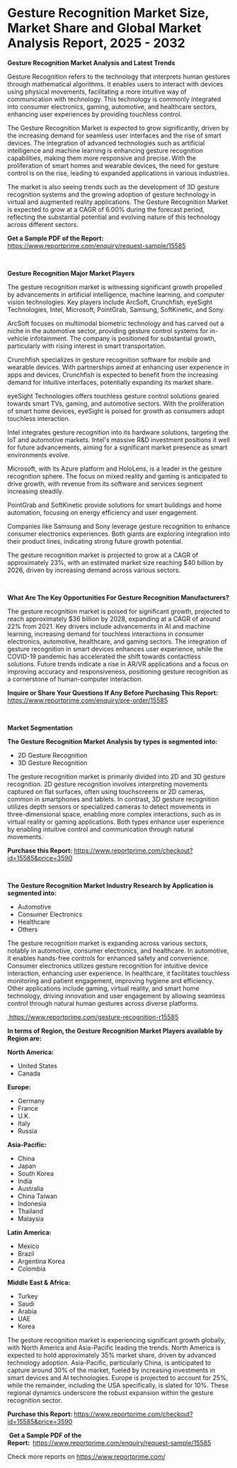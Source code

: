<p><h1>Gesture Recognition Market Size, Market Share and Global Market Analysis Report, 2025 - 2032</h1></p><p><strong>Gesture Recognition Market Analysis and Latest Trends</strong></p>
<p><p>Gesture Recognition refers to the technology that interprets human gestures through mathematical algorithms. It enables users to interact with devices using physical movements, facilitating a more intuitive way of communication with technology. This technology is commonly integrated into consumer electronics, gaming, automotive, and healthcare sectors, enhancing user experiences by providing touchless control.</p><p>The Gesture Recognition Market is expected to grow significantly, driven by the increasing demand for seamless user interfaces and the rise of smart devices. The integration of advanced technologies such as artificial intelligence and machine learning is enhancing gesture recognition capabilities, making them more responsive and precise. With the proliferation of smart homes and wearable devices, the need for gesture control is on the rise, leading to expanded applications in various industries.</p><p>The market is also seeing trends such as the development of 3D gesture recognition systems and the growing adoption of gesture technology in virtual and augmented reality applications. The Gesture Recognition Market is expected to grow at a CAGR of 6.00% during the forecast period, reflecting the substantial potential and evolving nature of this technology across different sectors.</p></p>
<p><strong>Get a Sample PDF of the Report:&nbsp;</strong> <a href="https://www.reportprime.com/enquiry/request-sample/15585?utm_campaign=2453&utm_medium=2&utm_source=Github&utm_content=ia&utm_term=20032025&utm_id=gesture-recognition">https://www.reportprime.com/enquiry/request-sample/15585</a></p>
<p>&nbsp;</p>
<p><strong>Gesture Recognition Major Market Players</strong></p>
<p><p>The gesture recognition market is witnessing significant growth propelled by advancements in artificial intelligence, machine learning, and computer vision technologies. Key players include ArcSoft, Crunchfish, eyeSight Technologies, Intel, Microsoft, PointGrab, Samsung, SoftKinetic, and Sony.</p><p>ArcSoft focuses on multimodal biometric technology and has carved out a niche in the automotive sector, providing gesture control systems for in-vehicle infotainment. The company is positioned for substantial growth, particularly with rising interest in smart transportation.</p><p>Crunchfish specializes in gesture recognition software for mobile and wearable devices. With partnerships aimed at enhancing user experience in apps and devices, Crunchfish is expected to benefit from the increasing demand for intuitive interfaces, potentially expanding its market share.</p><p>eyeSight Technologies offers touchless gesture control solutions geared towards smart TVs, gaming, and automotive sectors. With the proliferation of smart home devices, eyeSight is poised for growth as consumers adopt touchless interaction.</p><p>Intel integrates gesture recognition into its hardware solutions, targeting the IoT and automotive markets. Intel's massive R&D investment positions it well for future advancements, aiming for a significant market presence as smart environments evolve.</p><p>Microsoft, with its Azure platform and HoloLens, is a leader in the gesture recognition sphere. The focus on mixed reality and gaming is anticipated to drive growth, with revenue from its software and services segment increasing steadily.</p><p>PointGrab and SoftKinetic provide solutions for smart buildings and home automation, focusing on energy efficiency and user engagement.</p><p>Companies like Samsung and Sony leverage gesture recognition to enhance consumer electronics experiences. Both giants are exploring integration into their product lines, indicating strong future growth potential.</p><p>The gesture recognition market is projected to grow at a CAGR of approximately 23%, with an estimated market size reaching $40 billion by 2026, driven by increasing demand across various sectors.</p></p>
<p>&nbsp;</p>
<p><strong>What Are The Key Opportunities For Gesture Recognition Manufacturers?</strong></p>
<p><p>The gesture recognition market is poised for significant growth, projected to reach approximately $36 billion by 2028, expanding at a CAGR of around 22% from 2021. Key drivers include advancements in AI and machine learning, increasing demand for touchless interactions in consumer electronics, automotive, healthcare, and gaming sectors. The integration of gesture recognition in smart devices enhances user experience, while the COVID-19 pandemic has accelerated the shift towards contactless solutions. Future trends indicate a rise in AR/VR applications and a focus on improving accuracy and responsiveness, positioning gesture recognition as a cornerstone of human-computer interaction.</p></p>
<p><strong>Inquire or Share Your Questions If Any Before Purchasing This Report:</strong> <a href="https://www.reportprime.com/enquiry/pre-order/15585?utm_campaign=2453&utm_medium=2&utm_source=Github&utm_content=ia&utm_term=20032025&utm_id=gesture-recognition">https://www.reportprime.com/enquiry/pre-order/15585</a></p>
<p>&nbsp;</p>
<p><strong>Market Segmentation</strong></p>
<p><strong>The Gesture Recognition Market Analysis by types is segmented into:</strong></p>
<p><ul><li>2D Gesture Recognition</li><li>3D Gesture Recognition</li></ul></p>
<p><p>The gesture recognition market is primarily divided into 2D and 3D gesture recognition. 2D gesture recognition involves interpreting movements captured on flat surfaces, often using touchscreens or 2D cameras, common in smartphones and tablets. In contrast, 3D gesture recognition utilizes depth sensors or specialized cameras to detect movements in three-dimensional space, enabling more complex interactions, such as in virtual reality or gaming applications. Both types enhance user experience by enabling intuitive control and communication through natural movements.</p></p>
<p><strong>Purchase this Report:&nbsp;</strong><a href="https://www.reportprime.com/checkout?id=15585&price=3590&utm_campaign=2453&utm_medium=2&utm_source=Github&utm_content=ia&utm_term=20032025&utm_id=gesture-recognition">https://www.reportprime.com/checkout?id=15585&price=3590</a></p>
<p>&nbsp;</p>
<p><strong>The Gesture Recognition Market Industry Research by Application is segmented into:</strong></p>
<p><ul><li>Automotive</li><li>Consumer Electronics</li><li>Healthcare</li><li>Others</li></ul></p>
<p><p>The gesture recognition market is expanding across various sectors, notably in automotive, consumer electronics, and healthcare. In automotive, it enables hands-free controls for enhanced safety and convenience. Consumer electronics utilizes gesture recognition for intuitive device interaction, enhancing user experience. In healthcare, it facilitates touchless monitoring and patient engagement, improving hygiene and efficiency. Other applications include gaming, virtual reality, and smart home technology, driving innovation and user engagement by allowing seamless control through natural human gestures across diverse platforms.</p></p>
<p><a href="https://www.reportprime.com/gesture-recognition-r15585?utm_campaign=2453&utm_medium=2&utm_source=Github&utm_content=ia&utm_term=20032025&utm_id=gesture-recognition">&nbsp;https://www.reportprime.com/gesture-recognition-r15585</a></p>
<p><strong>In terms of Region, the Gesture Recognition Market Players available by Region are:</strong></p>
<p>
    <p> <strong> North America: </strong>
        <ul>
            <li>United States</li>
            <li>Canada</li>
        </ul>
        </p> 
    <p> <strong> Europe: </strong>
        <ul>
            <li>Germany</li>
            <li>France</li>
            <li>U.K.</li>
            <li>Italy</li>
            <li>Russia</li>
        </ul>
        </p> 
    <p> <strong> Asia-Pacific: </strong>
        <ul>
            <li>China</li>
            <li>Japan</li>
            <li>South Korea</li>
            <li>India</li>
            <li>Australia</li>
            <li>China Taiwan</li>
            <li>Indonesia</li>
            <li>Thailand</li>
            <li>Malaysia</li>
        </ul>
        </p> 
    <p> <strong> Latin America: </strong>
        <ul>
            <li>Mexico</li>
            <li>Brazil</li>
            <li>Argentina Korea</li>
            <li>Colombia</li>
        </ul>
        </p> 
    <p> <strong> Middle East & Africa: </strong>
        <ul>
            <li>Turkey</li>
            <li>Saudi</li>
            <li>Arabia</li>
            <li>UAE</li>
            <li>Korea</li>
        </ul>
    </p>
    </p>
<p><p>The gesture recognition market is experiencing significant growth globally, with North America and Asia-Pacific leading the trends. North America is expected to hold approximately 35% market share, driven by advanced technology adoption. Asia-Pacific, particularly China, is anticipated to capture around 30% of the market, fueled by increasing investments in smart devices and AI technologies. Europe is projected to account for 25%, while the remainder, including the USA specifically, is slated for 10%. These regional dynamics underscore the robust expansion within the gesture recognition sector.</p></p>
<p><strong>Purchase this Report: </strong><a href="https://www.reportprime.com/checkout?id=15585&price=3590&utm_campaign=2453&utm_medium=2&utm_source=Github&utm_content=ia&utm_term=20032025&utm_id=gesture-recognition">https://www.reportprime.com/checkout?id=15585&price=3590</a></p>
<p>&nbsp;<strong>Get a Sample PDF of the Report:&nbsp;&nbsp;</strong><a href="https://www.reportprime.com/enquiry/request-sample/15585?utm_campaign=2453&utm_medium=2&utm_source=Github&utm_content=ia&utm_term=20032025&utm_id=gesture-recognition">https://www.reportprime.com/enquiry/request-sample/15585</a></p>
<p><strong></strong></p>
<p>Check more reports on <a href="https://www.reportprime.com/?utm_campaign=2453&utm_medium=2&utm_source=Github&utm_content=ia&utm_term=20032025&utm_id=gesture-recognition">https://www.reportprime.com/</a></p>